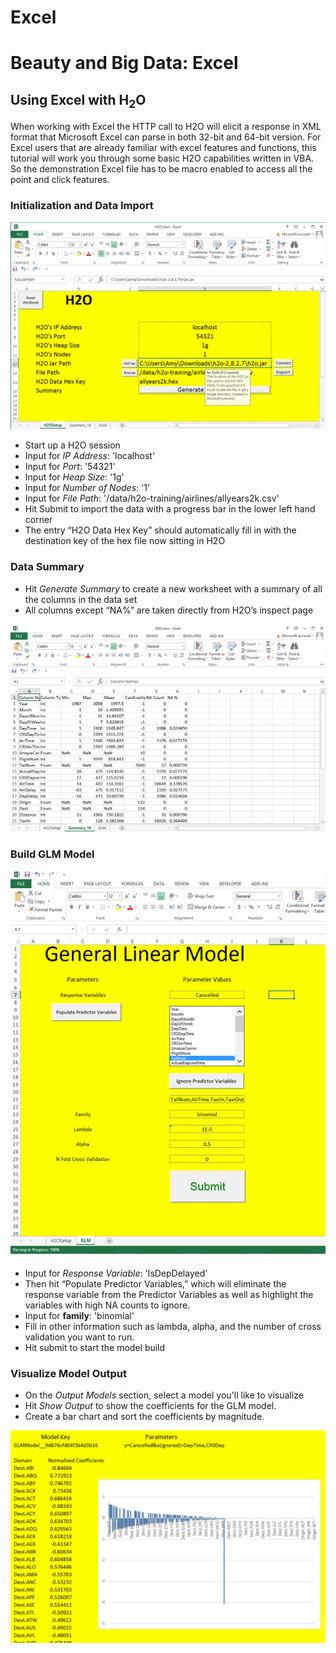 # Excel

# Beauty and Big Data: Excel

## Using Excel with H<sub>2</sub>O

When working with Excel the HTTP call to H2O will elicit a response in XML format that Microsoft Excel can parse in both 32-bit and 64-bit version. For Excel users that are already familiar with excel features and functions, this tutorial will work you through some basic H2O capabilities written in VBA. So the demonstration Excel file has to be macro enabled to access all the point and click features.

### Initialization and Data Import

![Setup Excel](images/excel01.png)

  * Start up a H2O session
  * Input for *IP Address*: 'localhost'
  * Input for *Port*: '54321'
  * Input for *Heap Size*: '1g'
  * Input for *Number of Nodes*: '1'
  * Input for *File Path*: '/data/h2o-training/airlines/allyears2k.csv'
  * Hit Submit to import the data with a progress bar in the lower left hand corner
  * The entry “H2O Data Hex Key” should automatically fill in with the destination key of the hex file now sitting in H2O

### Data Summary

  * Hit *Generate Summary* to create a new worksheet with a summary of all the columns in the data set
  * All columns except “NA%” are taken directly from H2O’s inspect page

![Summary](images/excel02.png)

### Build GLM Model

![Configure GLM Model](images/excel03.png)

  * Input for *Response Variable*: 'IsDepDelayed'
  * Then hit “Populate Predictor Variables,” which will eliminate the response variable from the Predictor Variables as well as highlight the variables with high NA counts to ignore.
  * Input for **family**: 'binomial'
  * Fill in other information such as lambda, alpha, and the number of cross validation you want to run.
  * Hit submit to start the model build

### Visualize Model Output
  * On the *Output Models* section, select a model you'll like to visualize
  * Hit *Show Output* to show the coefficients for the GLM model.
  * Create a bar chart and sort the coefficients by magnitude.

![Visualize Model Ouputs](images/excel04.png)


